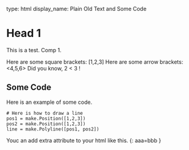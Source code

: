 type: html
display_name: Plain Old Text and Some Code

# Head 1

This is a test. Comp 1.

Here are some square brackets: [1,2,3]
Here are some arrow brackets: <4,5,6>
Did you know, 2 < 3 !

## Some Code 

Here is an example of some code.

~~~~~~~~~~~~~~~~~~~~~{.python hl_lines="3"}
# Here is how to draw a line
pos1 = make.Position([1,2,3])
pos2 = make.Position([1,2,3])
line = make.Polyline([pos1, pos2])
~~~~~~~~~~~~~~~~~~~~~


Youc an add extra attribute to your html like this.
{: aaa=bbb }

